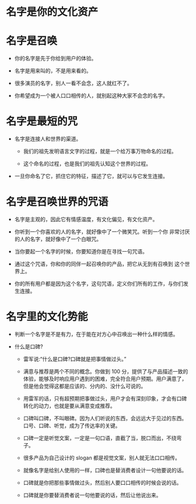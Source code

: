 # 名字是你的文化资产

# 名字是召唤

- 你的名字是先于你给到用户的体验。

- 名字是用来叫的，不是用来看的。

- 很多演员的名字，别人一看不会念，这人就红不了。

- 你希望成为一个被人口口相传的人，就别起这种大家不会念的名字。

# 名字是最短的咒

- 名字是连接人和世界的渠道。

  - 我们的祖先发明语言文字的过程，就是一个给万事万物命名的过程。

  - 这个命名的过程，也是我们的祖先认知这个世界的过程。

- 一旦你命名了它，抓住它的特征，描述了它，就可以与它发生连接。

# 名字是召唤世界的咒语

- 名字是主观的，因此它有情感温度，有文化偏见，有文化资产。

- 你听到一个你喜欢的人的名字，就好像中了一个微笑咒。听到一个你 非常讨厌的人的名字，就好像中了一个白眼咒。

- 当你要起一个名字的时候，你要知道你是在寻找一句咒语。

- 通过这个咒语，你和你的同伴一起召唤你的产品，把它从无到有召唤到 这个世界上。

- 你的所有用户都是因为这个名字，这句咒语，定义你们所有的工作，与你们发生连接。

# 名字里的文化势能

- 判断一个名字是不是有力，在于能在对方心中召唤出一种什么样的情感。

- 什么是口碑?

  - 雷军说:“什么是口碑?口碑就是把事情做过头。”

  - 满意与推荐是两个不同的概念。你做到 100 分，提供了与产品描述一致的体验，能够及时响应用户遇到的困难，完全符合用户预期。用户满意了，但是他会觉得这都是应该的、分内的、没什么可说的。

  - 用雷军的话，只有超预期把事做过头，用户才会有深刻印象，才会有口碑转化的动力，也就是要从满意变成推荐。

  - 口碑叫口碑，不叫眼碑。因为人们听说的东西，会远远大于见过的东西。口号、口碑、听觉，成为了传达率的关键。

  - 口碑一定是听觉文案，一定是一句口语，直截了当，脱口而出，不绕弯子。

  - 很多产品为自己设计的 slogan 都是视觉文案，别人就无法口口相传。

  - 就像名字是给别人使用的一样，口碑也是替消费者设计一句他要说的话。

  - 口碑就是你把那些事情做过头，然后别人要口口相传的时候会说的话。

  - 口碑就是你要替消费者说一句他要说的话，然后让他说出来。
